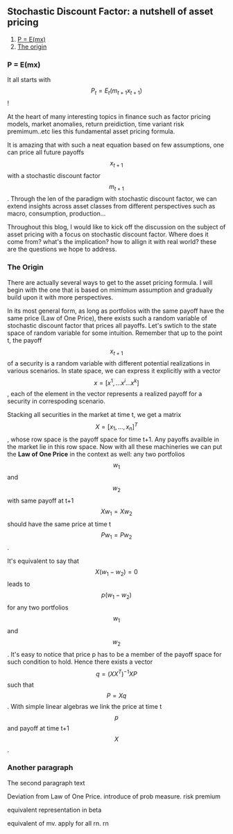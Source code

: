 #

## Stochastic Discount Factor: a nutshell of asset pricing 


1. [P = E(mx)](#introduction)
2. [The origin](#ma)


### P = E(mx) <a name="introduction"></a>

It all starts with $$P_t = E_t(m_{t+1}x_{t+1})$$! 

At the heart of many interesting topics in finance such as factor pricing models, market anomalies, return preidiction, time variant risk premimum..etc lies this fundamental asset pricing formula. 

It is amazing that with such a neat equation based on few assumptions, one can price all future payoffs $$x_{t+1}$$ with a stochastic discount factor $$m_{t+1}$$. Through the len of the paradigm with stochastic discount factor, we can extend insights across asset classes from different perspectives such as macro, consumption, production... 

Throughout this blog, I would like to kick off the discussion on the subject of asset pricing with a focus on stochastic discount factor. Where does it come from? what's the implication? how to allign it with real world? these are the questions we hope to address. 


### The Origin <a name="ma"></a>

There are actually several ways to get to the asset pricing formula. I will begin with the one that is based on mimimum assumption and gradually build upon it with more perspectives. 

In its most general form, as long as portfolios with the same payoff have the same price (Law of One Price), there exists such a random variable of stochastic discount factor that prices all payoffs. Let's swtich to the state space of random variable for some intuition. Remember that up to the point t, the payoff $$x_{t+1}$$ of a security is a random variable with different potential realizations in various scenarios. In state space, we can express it explicitly with a vector $$x = [x^{1},...x^{i}...x^{k}]$$, each of the element in the vector represents a realized payoff for a security in correspoding scenario. 

Stacking all securities in the market at time t, we get a matrix $$X = [x_1, ... , x_n]^T$$, whose row space is the payoff space for time t+1. Any payoffs availble in the market lie in this row space. Now with all these machineries we can put the **Law of One Price** in the context as well: any two portfolios $$w_1$$ and $$w_2$$ with same payoff at t+1 $$Xw_1 = Xw_2$$ should have the same price at time t $$Pw_1 = Pw_2$$. 

It's equivalent to say that $$X(w_1 - w_2) = 0$$ leads to $$p (w_1 - w_2)$$ for any two portfolios $$w_1$$ and $$w_2$$. It's easy to notice that price p has to be a member of the payoff space for such condition to hold. Hence there exists a vector $$q = (XX^T)^{-1}XP$$ such that $$P = Xq$$. With simple linear algebras we link the price at time t $$p$$ and payoff at time t+1 $$X$$. 



### Another paragraph <a name="paragraph2"></a>
The second paragraph text


Deviation from Law of One Price. introduce of prob measure. risk premium

equivalent representation in beta 

equivalent of mv. apply for all rn.
rn
